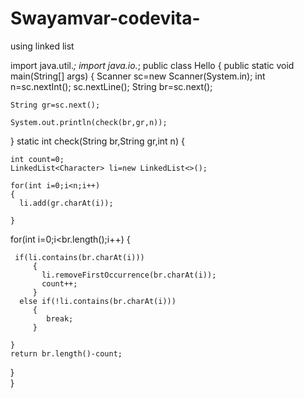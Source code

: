 # Swayamvar-codevita-
using linked list


import java.util.*;
import java.io.*;
public class Hello
{
  public static void main(String[] args)
  {
    Scanner sc=new Scanner(System.in);
    int n=sc.nextInt();
    sc.nextLine();
    String br=sc.next();
   
    String gr=sc.next();
 
    System.out.println(check(br,gr,n));
  }
  static int check(String br,String gr,int n)
  {
    
    int count=0;
    LinkedList<Character> li=new LinkedList<>();
    
    for(int i=0;i<n;i++)
    {
      li.add(gr.charAt(i));
 
    }
    
   for(int i=0;i<br.length();i++)
   {
     
     if(li.contains(br.charAt(i)))
         {
           li.removeFirstOccurrence(br.charAt(i));
           count++;
         }
      else if(!li.contains(br.charAt(i)))
         {
        	break;
         }
                 
    }
    return br.length()-count;
  }      
}
